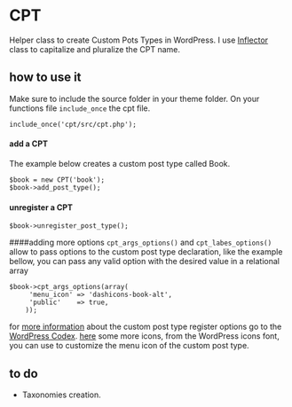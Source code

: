 # CPT
Helper class to create Custom Pots Types in WordPress. 
I use [Inflector][1] class to capitalize and pluralize the CPT name.

## <i class="icon-pencil"></i> how to use it
Make sure to include the source folder in your theme folder. On your functions file ```include_once``` the cpt file.
```
include_once('cpt/src/cpt.php');
```

#### add a CPT
The example below creates a custom post type called Book.

```
$book = new CPT('book');
$book->add_post_type();
```
#### unregister a CPT

```
$book->unregister_post_type();
```
####adding more options
```cpt_args_options()``` and ```cpt_labes_options()``` allow to pass options to the custom post type declaration, like the example bellow, you can pass any valid option with the desired value in a relational array
```
$book->cpt_args_options(array(
     'menu_icon' => 'dashicons-book-alt',
     'public'    => true,
    ));
```
for [more information][2] about  the custom post type register options go to the [WordPress Codex][3].
[here][4] some more icons, from the WordPress icons font, you can use to customize the menu icon of the custom post type.
## <i class="icon-list"></i> to do
- Taxonomies creation.

[1]:https://github.com/medio/Inflector
[2]:https://codex.wordpress.org/Function_Reference/register_post_type
[3]:https://codex.wordpress.org/
[4]:https://developer.wordpress.org/resource/dashicons/